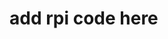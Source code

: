 add rpi code here
================================================================================

